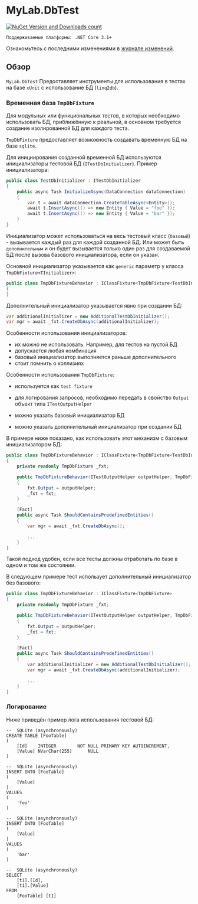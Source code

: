 # MyLab.DbTest
[![NuGet Version and Downloads count](https://buildstats.info/nuget/MyLab.DbTest)](https://www.nuget.org/packages/MyLab.DbTest)

```
Поддерживаемые платформы: .NET Core 3.1+
```
Ознакомьтесь с последними изменениями в [журнале изменений](/changelog.md).

## Обзор

`MyLab.DbTest` Предоставляет инструменты для использования в тестах на базе `xUnit` с использование БД (`linq2db`).

### Временная база `TmpDbFixture`

Для модульных или функциональных тестов, в которых необходимо использовать БД, приближённую к реальной,  в основном требуется создание изолированной БД для каждого теста. 

`TmpDbFixture` предоставляет возможность создавать временную БД на базе `sqlite`.  

Для инициирования созданной временной БД используются инициализаторы тестовой БД (`ITestDbInitializer`). Пример инициализатора:

```C#
public class TestDbInitializer : ITestDbInitializer
{
    public async Task InitializeAsync(DataConnection dataConnection)
    {
        var t = await dataConnection.CreateTableAsync<Entity>();
        await t.InsertAsync(() => new Entity { Value = "foo" });
        await t.InsertAsync(() => new Entity { Value = "bar" });
    }
}
```

Инициализатор может использоваться на весь тестовый класс (`базовый`) - вызывается каждый раз для каждой созданной БД. Или может быть `дополнительным` и он будет вызывается только один раз для создаваемой БД после вызова базового инициализатора, если он указан. 

Основной инициализатор указывается как `generic` параметр у класса `TmpDbFixture<TInitializer>`:

```c#
public class TmpDbFixtureBehavior : IClassFixture<TmpDbFixture<TestDbInitializer>>
{
}
```

Дополнительный инициализатор указывается явно при создании БД:

```C#
var additionalInitializer = new AdditionalTestDbInitializer();
var mgr = await _fxt.CreateDbAsync(additionalInitializer);
```

Особенности использования инициализаторов:

* их можно не использовать. Например, для тестов на пустой БД
* допускается любая комбинация
* базовый инициализатор выполняется раньше дополнительного
* стоит помнить о коллизиях 

Особенности использования `TmpDbFixture`:

* используется как `test fixture`

* для логирования запросов, необходимо передать в свойство `Output` объект типа `ITestOutputHelper`

* можно указать базовый инициализатор БД 

* можно указать дополнительный инициализатор при создании БД

  

В примере ниже показано, как использовать этот механизм с базовым инициализатором БД:

```C#
public class TmpDbFixtureBehavior : IClassFixture<TmpDbFixture<TestDbInitializer>>
{
    private readonly TmpDbFixture _fxt;

    public TmpDbFixtureBehavior(ITestOutputHelper outputHelper, TmpDbFixture<TestDbInitializer> fxt)
    {
        fxt.Output = outputHelper;
        _fxt = fxt;
    }

    [Fact]
    public async Task ShouldContainsPredefinedEntities()
    {
        var mgr = await _fxt.CreateDbAsync();

        ...
    }
}
```

Такой подход удобен, если все тесты должны отработать по базе в одном и том же состоянии.



В следующем примере тест использует дополнительный инициализатор без базового:

```C#
public class TmpDbFixtureBehavior : IClassFixture<TmpDbFixture>
{
    private readonly TmpDbFixture _fxt;

    public TmpDbFixtureBehavior(ITestOutputHelper outputHelper, TmpDbFixture fxt)
    {
        fxt.Output = outputHelper;
        _fxt = fxt;
    }

    [Fact]
    public async Task ShouldContainsPredefinedEntities()
    {
        var additionalInitializer = new AdditionalTestDbInitializer();
		var mgr = await _fxt.CreateDbAsync(additionalInitializer);

        ...
    }
}
```

### Логирование

Ниже приведён пример лога использования тестовой БД:

```
--  SQLite (asynchronously)
CREATE TABLE [FooTable]
(
	[Id]    INTEGER        NOT NULL PRIMARY KEY AUTOINCREMENT,
	[Value] NVarChar(255)      NULL
)

--  SQLite (asynchronously)
INSERT INTO [FooTable]
(
	[Value]
)
VALUES
(
	'foo'
)

--  SQLite (asynchronously)
INSERT INTO [FooTable]
(
	[Value]
)
VALUES
(
	'bar'
)

--  SQLite (asynchronously)
SELECT
	[t1].[Id],
	[t1].[Value]
FROM
	[FooTable] [t1]
```

